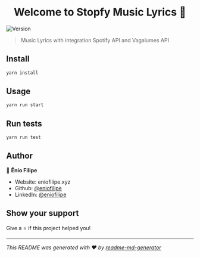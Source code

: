 <h1 align="center">Welcome to Stopfy Music Lyrics 👋</h1>
<p>
  <img alt="Version" src="https://img.shields.io/badge/version-0.1.0-blue.svg?cacheSeconds=2592000" />
</p>

> Music Lyrics with integration Spotify API and Vagalumes API

## Install

```sh
yarn install
```

## Usage

```sh
yarn run start
```

## Run tests

```sh
yarn run test
```

## Author

👤 **Ênio Filipe**

* Website: eniofilipe.xyz
* Github: [@eniofilipe](https://github.com/eniofilipe)
* LinkedIn: [@eniofilipe](https://linkedin.com/in/eniofilipe)

## Show your support

Give a ⭐️ if this project helped you!

***
_This README was generated with ❤️ by [readme-md-generator](https://github.com/kefranabg/readme-md-generator)_